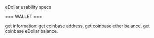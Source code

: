 eDollar usability specs

=== WALLET ===

get information: get coinbase address, get coinbase ether balance, get coinbase eDollar balance.

